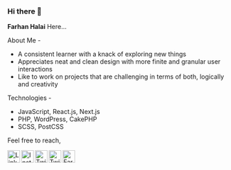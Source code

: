 ### Hi there 👋

<b>Farhan Halai</b> Here...

About Me -

- A consistent learner with a knack of exploring new things
- Appreciates neat and clean design with more finite and granular user interactions
- Like to work on projects that are challenging in terms of both, logically and creativity

Technologies -

- JavaScript, React.js, Next.js
- PHP, WordPress, CakePHP
- SCSS, PostCSS

Feel free to reach,

<div style="display: block">
    <a href="https://in.linkedin.com/in/farhan-halai-127152118" target="_blank" rel="nofollow"><img align="left" src="https://cdn.jsdelivr.net/npm/simple-icons@3.0.1/icons/linkedin.svg" alt="LinkedIn" height="28" width="28" /></a>
    <a href="https://instagram.com/farhanhalai" target="_blank" rel="nofollow"><img align="left" src="https://cdn.jsdelivr.net/npm/simple-icons@3.0.1/icons/instagram.svg" alt="Instagram" height="28" width="28" /></a>
    <a href="https://twitter.com/farhan_halai" target="_blank" rel="nofollow"><img align="left" src="https://cdn.jsdelivr.net/npm/simple-icons@3.0.1/icons/twitter.svg" alt="Twitter" height="28" width="28" /></a>
    <a href="https://medium.com/@farhanhalai30" target="_blank" rel="nofollow"><img align="left" src="https://cdn.jsdelivr.net/npm/simple-icons@3.0.1/icons/medium.svg" alt="Twitter" height="28" width="28" /></a>
    <a href="https://dev.to/farhanhalai" target="_blank" rel="nofollow">
  <img src="https://d2fltix0v2e0sb.cloudfront.net/dev-badge.svg" alt="Farhan Halai's DEV Community Profile" height="28" width="28">
</a>
</div>
<!--
**farhanhalai30/farhanhalai30** is a ✨ _special_ ✨ repository because its `README.md` (this file) appears on your GitHub profile.

Here are some ideas to get you started:

- 🔭 I’m currently working on ...
- 🌱 I’m currently learning ...
- 👯 I’m looking to collaborate on ...
- 🤔 I’m looking for help with ...
- 💬 Ask me about ...
- 📫 How to reach me: ...
- 😄 Pronouns: ...
- ⚡ Fun fact: ...
  -->
